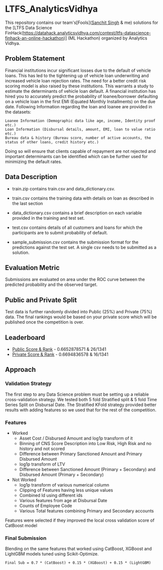 # LTFS_AnalyticsVidhya
This repository contains our team's[Fools]([Sanchit Singh](https://bit.ly/2JAuK9l) & me) solutions for the [LTFS Data Science FinHack(https://datahack.analyticsvidhya.com/contest/ltfs-datascience-finhack-an-online-hackathon)] (ML Hackathon) organized by Analytics Vidhya.

## Problem Statement 
Financial institutions incur significant losses due to the default of vehicle loans. This has led to the tightening up of vehicle loan underwriting and increased vehicle loan rejection rates. The need for a better credit risk scoring model is also raised by these institutions. This warrants a study to estimate the determinants of vehicle loan default. A financial institution has hired you to accurately predict the probability of loanee/borrower defaulting on a vehicle loan in the first EMI (Equated Monthly Installments) on the due date. Following Information regarding the loan and loanee are provided in the datasets:

    Loanee Information (Demographic data like age, income, Identity proof etc.)
    Loan Information (Disbursal details, amount, EMI, loan to value ratio etc.)
    Bureau data & history (Bureau score, number of active accounts, the status of other loans, credit history etc.)

Doing so will ensure that clients capable of repayment are not rejected and important determinants can be identified which can be further used for minimizing the default rates.

## Data Description
 - train.zip contains train.csv and data_dictionary.csv.

 - train.csv contains the training data with details on loan as described in the last section

 - data_dictionary.csv contains a brief description on each variable provided in the training and test set.

 - test.csv contains details of all customers and loans for which the participants are to submit probability of default.

 - sample_submission.csv contains the submission format for the predictions against the test set. A single csv needs to be submitted as a solution.
 
## Evaluation Metric
Submissions are evaluated on area under the ROC curve between the predicted probability and the observed target.

## Public and Private Split
Test data is further randomly divided into Public (25%) and Private (75%) data. The final rankings would be based on your private score which will be published once the competition is over.

## Leaderboard
 - [Public Score & Rank](https://datahack.analyticsvidhya.com/contest/ltfs-datascience-finhack-an-online-hackathon/lb) -  	0.6652878571 & 26/1341
 - [Private Score & Rank](https://datahack.analyticsvidhya.com/contest/ltfs-datascience-finhack-an-online-hackathon/pvt_lb) -  	0.6694836578 & 16/1341
 
 ## Approach
 
 ### Validation Strategy
 The first step to any Data Science problem must be setting up a reliable cross-validation strategy. We tested both 5 fold Stratified split & 5 fold Time Series Split on Disbursal Date. The Stratified KFold strategy provided better results with adding features so we used that for the rest of the competition.
 
 ### Features
  - Worked 
    - Asset Cost / Disbursed Amount and log1p transform of it
    - Binning of CNS Score Description into Low Risk, High Risk and no history and not scored
    - Difference between Primary Sanctioned Amount and Primary Disbursed Amount
    - log1p transform of LTV
    - Difference between Sanctioned Amount (Primary + Secondary) and Disbursed Amount (Primary + Secondary)
  - Not Worked
    - log1p transform of various numerical column
    - Clipping of Features having less unique values
    - Combined Id using different ids
    - Various features from age at Disbursal Date
    - Counts of Employee Code
    - Various Total features combining Primary and Secondary accounts
   
   Features were selected if they improved the local cross validation score of CatBoost model
   
### Final Submission 
Blending on the same features that worked using CatBoost, XGBoost and LightGBM models tuned using Scikit-Optimize.

``Final Sub = 0.7 * (CatBoost) + 0.15 * (XGBoost) + 0.15 * (LightGBM)``
